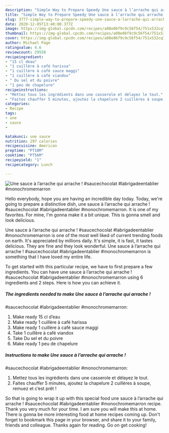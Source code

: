 ```yaml
---
description: "Simple Way to Prepare Speedy Une sauce à l’arrache qui arrache ! #saucechocolat #labrigadeentablier #monochromemarron"
title: "Simple Way to Prepare Speedy Une sauce à l’arrache qui arrache ! #saucechocolat #labrigadeentablier #monochromemarron"
slug: 3777-simple-way-to-prepare-speedy-une-sauce-a-larrache-qui-arrache-saucechocolat-labrigadeentablier-monochromemarron
date: 2020-12-05T13:40:00.377Z
image: https://img-global.cpcdn.com/recipes/a08e06f9c9c56f54/751x532cq70/une-sauce-a-larrache-qui-arrache-saucechocolat-labrigadeentablier-monochromemarron-photo-principale-de-la-recette.jpg
thumbnail: https://img-global.cpcdn.com/recipes/a08e06f9c9c56f54/751x532cq70/une-sauce-a-larrache-qui-arrache-saucechocolat-labrigadeentablier-monochromemarron-photo-principale-de-la-recette.jpg
cover: https://img-global.cpcdn.com/recipes/a08e06f9c9c56f54/751x532cq70/une-sauce-a-larrache-qui-arrache-saucechocolat-labrigadeentablier-monochromemarron-photo-principale-de-la-recette.jpg
author: Michael Page
ratingvalue: 4.6
reviewcount: 29558
recipeingredient:
- "15 cl deau"
- "1 cuillère à café harissa"
- "1 cuillère à café sauce maggi"
- "1 cuillère à café viandox"
- " Du sel et du poivre"
- "1 peu de chapelure"
recipeinstructions:
- "Mettez tous les ingrédients dans une casserole et délayez le tout."
- "Faites chauffer 5 minutes, ajoutez la chapelure 2 cuillères à soupe, remuez et c’est prêt !"
categories:
- Recipe
tags:
- une
- sauce
- 

katakunci: une sauce  
nutrition: 297 calories
recipecuisine: American
preptime: "PT10M"
cooktime: "PT56M"
recipeyield: "1"
recipecategory: Lunch

---
```



![Une sauce à l’arrache qui arrache !
#saucechocolat #labrigadeentablier #monochromemarron](https://img-global.cpcdn.com/recipes/a08e06f9c9c56f54/751x532cq70/une-sauce-a-larrache-qui-arrache-saucechocolat-labrigadeentablier-monochromemarron-photo-principale-de-la-recette.jpg)

Hello everybody, hope you are having an incredible day today. Today, we're going to prepare a distinctive dish, une sauce à l’arrache qui arrache !
#saucechocolat #labrigadeentablier #monochromemarron. It is one of my favorites. For mine, I'm gonna make it a bit unique. This is gonna smell and look delicious.

Une sauce à l’arrache qui arrache !
#saucechocolat #labrigadeentablier #monochromemarron is one of the most well liked of current trending foods on earth. It's appreciated by millions daily. It's simple, it is fast, it tastes delicious. They are fine and they look wonderful. Une sauce à l’arrache qui arrache !
#saucechocolat #labrigadeentablier #monochromemarron is something that I have loved my entire life.




To get started with this particular recipe, we have to first prepare a few ingredients. You can have une sauce à l’arrache qui arrache !
#saucechocolat #labrigadeentablier #monochromemarron using 6 ingredients and 2 steps. Here is how you can achieve it.

<!--inarticleads1-->

##### The ingredients needed to make Une sauce à l’arrache qui arrache !
#saucechocolat #labrigadeentablier #monochromemarron:

1. Make ready 15 cl d’eau
1. Make ready 1 cuillère à café harissa
1. Make ready 1 cuillère à café sauce maggi
1. Take 1 cuillère à café viandox
1. Take  Du sel et du poivre
1. Make ready 1 peu de chapelure




<!--inarticleads2-->

##### Instructions to make Une sauce à l’arrache qui arrache !
#saucechocolat #labrigadeentablier #monochromemarron:

1. Mettez tous les ingrédients dans une casserole et délayez le tout.
1. Faites chauffer 5 minutes, ajoutez la chapelure 2 cuillères à soupe, remuez et c’est prêt !




So that is going to wrap it up with this special food une sauce à l’arrache qui arrache !
#saucechocolat #labrigadeentablier #monochromemarron recipe. Thank you very much for your time. I am sure you will make this at home. There is gonna be more interesting food at home recipes coming up. Don't forget to bookmark this page in your browser, and share it to your family, friends and colleague. Thanks again for reading. Go on get cooking!
